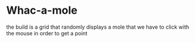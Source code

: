 # Whac-a-mole
the build is a grid that randomly displays a mole that we have to click with the mouse in order to get a point
